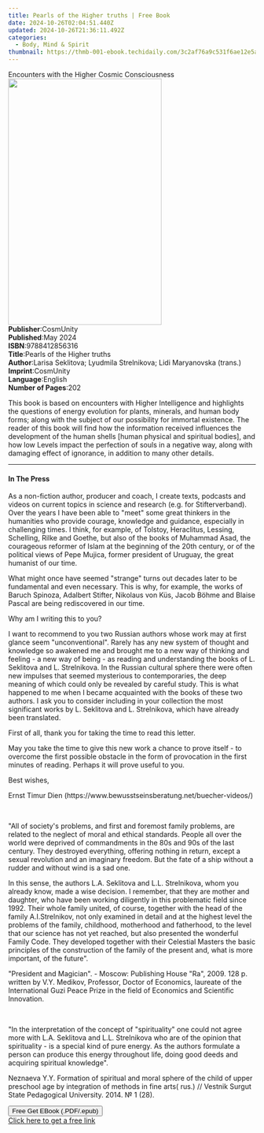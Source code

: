 ```yaml
---
title: Pearls of the Higher truths | Free Book
date: 2024-10-26T02:04:51.440Z
updated: 2024-10-26T21:36:11.492Z
categories:
  - Body, Mind & Spirit
thumbnail: https://thmb-001-ebook.techidaily.com/3c2af76a9c531f6ae12e5a026837fb36157f068cfed066b673466451b38d788d.jpg
---
```

<main id="book-container">
  <div class="flex flex-col">
    <div class="book-brief flex-1 py-6 px-4 sm:p-6 md:py-10 md:px-8">
      <!-- brief-->
      <div class="book-brief-main">
        Encounters with the Higher Cosmic Consciousness
      </div>
    </div>
    <div
      class="book-meta-info flex-1 grid gap-4 col-start-1 col-end-3 row-start-1 sm:mb-6 sm:grid-cols-4 lg:gap-6 lg:col-start-2 lg:row-end-6 lg:row-span-6 lg:mb-0"
    >
      <div
        class="book-meta-info-left place-content-center mt-4 p-4 text-sm leading-6 col-start-2 col-span-2 dark:text-slate-400"
      >
        <img
          class="w-full h-500 object-cover rounded-lg sm:h-255 sm:col-span-2 lg:col-span-full"
          src="https://img-001-ebook.techidaily.com/3f4c3fdf3a2138a4b5091a4aa65f003a5ac562702cebc5ac591694026574a85c.jpg"
          alt=""
          width="312"
          height="500"
        />
      </div>
      <div
        class="book-meta-info-right mt-2 col-start-1 row-start-2 col-span-3 self-center"
      >
        <!-- meta data  -->
        <div class="flex flex-col px-4 md:px-8">
          <div class="flex-1">
            <strong>Publisher</strong>:<span class="px-2">CosmUnity</span>
          </div>
          <div class="flex-1">
            <strong>Published</strong>:<span class="px-2">May 2024</span>
          </div>
          <div class="flex-1">
            <strong>ISBN</strong>:<span class="px-2">9788412856316</span>
          </div>
          <div class="flex-1">
            <strong>Title</strong>:<span class="px-2"
              >Pearls of the Higher truths</span
            >
          </div>
          <div class="flex-1">
            <strong>Author</strong>:<span class="px-2"
              >Larisa Seklitova; Lyudmila Strelnikova; Lidi Maryanovska
              (trans.)</span
            >
          </div>
          <div class="flex-1">
            <strong>Imprint</strong>:<span class="px-2">CosmUnity</span>
          </div>
          <div class="flex-1">
            <strong>Language</strong>:<span class="px-2">English</span>
          </div>
          <div class="flex-1">
            <strong>Number of Pages</strong>:<span class="px-2">202</span>
          </div>
        </div>
      </div>
    </div>
    <div class="book-description flex-1 py-6 px-4 sm:p-6 md:py-10 md:px-8">
      <div class="book-description-main">
        <div accordion-content="" id="description">
          <p class="ql-align-justify">
            This book is based on encounters with Higher Intelligence and
            highlights the questions of energy evolution for plants, minerals,
            and human body forms; along with the subject of our possibility for
            immortal existence. The reader of this book will find how the
            information received influences the development of the human shells
            [human physical and spiritual bodies], and how low Levels impact the
            perfection of souls in a negative way, along with damaging effect of
            ignorance, in addition to many other details.
          </p>
        </div>
      </div>
    </div>
    <div class="book-excerpts flex-1 py-6 px-4 sm:p-6 md:py-10 md:px-8">
      <!-- excerpts-->
      <div class="book-excerpts-main">
        <hr />
        <h4 class="placeholder placeholder-heading">
          <span>In The Press</span>
        </h4>
        <p></p>
        <p>
          As a non-fiction author, producer and coach, I create texts, podcasts
          and videos on current topics in science and research (e.g. for
          Stifterverband). Over the years I have been able to "meet" some great
          thinkers in the humanities who provide courage, knowledge and
          guidance, especially in challenging times. I think, for example, of
          Tolstoy, Heraclitus, Lessing, Schelling, Rilke and Goethe, but also of
          the books of Muhammad Asad, the courageous reformer of Islam at the
          beginning of the 20th century, or of the political views of Pepe
          Mujica, former president of Uruguay, the great humanist of our time.
        </p>
        <p>
          What might once have seemed "strange" turns out decades later to be
          fundamental and even necessary. This is why, for example, the works of
          Baruch Spinoza, Adalbert Stifter, Nikolaus von Küs, Jacob Böhme and
          Blaise Pascal are being rediscovered in our time.
        </p>
        <p>Why am I writing this to you?</p>
        <p>
          I want to recommend to you two Russian authors whose work may at first
          glance seem "unconventional". Rarely has any new system of thought and
          knowledge so awakened me and brought me to a new way of thinking and
          feeling - a new way of being - as reading and understanding the books
          of L. Seklitova and L. Strelnikova. In the Russian cultural sphere
          there were often new impulses that seemed mysterious to
          contemporaries, the deep meaning of which could only be revealed by
          careful study. This is what happened to me when I became acquainted
          with the books of these two authors. I ask you to consider including
          in your collection the most significant works by L. Seklitova and L.
          Strelnikova, which have already been translated.
        </p>
        <p>First of all, thank you for taking the time to read this letter.</p>
        <p>
          May you take the time to give this new work a chance to prove itself -
          to overcome the first possible obstacle in the form of provocation in
          the first minutes of reading. Perhaps it will prove useful to you.
        </p>
        <p>Best wishes,</p>
        <p>
          Ernst Timur Dien
          (https://www.bewusstseinsberatung.net/buecher-videos/)
        </p>
        <p><br /></p>
        <p>
          "All of society's problems, and first and foremost family problems,
          are related to the neglect of moral and ethical standards. People all
          over the world were deprived of commandments in the 80s and 90s of the
          last century. They destroyed everything, offering nothing in return,
          except a sexual revolution and an imaginary freedom. But the fate of a
          ship without a rudder and without wind is a sad one.
        </p>
        <p>
          In this sense, the authors L.A. Seklitova and L.L. Strelnikova, whom
          you already know, made a wise decision. I remember, that they are
          mother and daughter, who have been working diligently in this
          problematic field since 1992. Their whole family united, of course,
          together with the head of the family A.I.Strelnikov, not only examined
          in detail and at the highest level the problems of the family,
          childhood, motherhood and fatherhood, to the level that our science
          has not yet reached, but also presented the wonderful Family Code.
          They developed together with their Celestial Masters the basic
          principles of the construction of the family of the present and, what
          is more important, of the future".&nbsp;&nbsp;
        </p>
        <p>
          "President and Magician". - Moscow: Publishing House "Ra", 2009. 128
          p. written by V.Y. Medikov, Professor, Doctor of Economics, laureate
          of the International Guzi Peace Prize in the field of Economics and
          Scientific Innovation.
        </p>
        <p><br /></p>
        <p>
          "In the interpretation of the concept of "spirituality" one could not
          agree more with L.A. Seklitova and L.L. Strelnikova who are of the
          opinion that spirituality - is a special kind of pure energy. As the
          authors formulate a person can produce this energy throughout life,
          doing good deeds and acquiring spiritual knowledge".
        </p>
        <p>
          Neznaeva Y.Y. Formation of spiritual and moral sphere of the child of
          upper preschool age by integration of methods in fine arts( rus.) //
          Vestnik Surgut State Pedagogical University.&nbsp;2014. № 1 (28).
        </p>
        <p></p>
      </div>
    </div>
    <div
      class="book-about-author flex-1 py-6 px-4 sm:p-6 md:py-10 md:px-8"
    ></div>
    <div class="book-free-get flex-1 py-6 px-4 sm:p-6 md:py-10 md:px-8">
      <button
        id="btn-free-get"
        class="bg-blue-500 hover:bg-blue-700 text-white font-bold py-2 px-4 rounded"
      >
        Free Get EBook (.PDF/.epub)
      </button>
      <div id="countdown-display" class="px-2 text-lg mt-2"></div>
      <a
        id="free-link"
        class="hidden bg-blue-500 hover:bg-blue-700 text-white font-bold py-2 px-4 rounded"
        href="https://www.ebooks.com/en-us/book/211345888/pearls-of-the-higher-truths/larisa-seklitova/"
        target="_blank"
        >Click here to get a free link</a
      >
    </div>
    <script>
      let countdownTime = 0;
      let countdownInterval = null;
      document
        .getElementById('btn-free-get')
        .addEventListener('click', startCountdown);
      function startCountdown() {
        countdownTime = new Date().getTime() + 60000 * 3;
        countdownInterval = setInterval(updateCountdown, 1000);
        document.getElementById('btn-free-get').disabled = true;
        document
          .getElementById('btn-free-get')
          .classList.add('bg-gray-500', 'cursor-not-allowed');
      }
      function updateCountdown() {
        let currentTime = new Date().getTime();
        let timeLeft = countdownTime - currentTime;
        let secondsLeft = Math.floor(timeLeft / 1000);
        document.getElementById('countdown-display').innerHTML =
          `Remaining time: ${secondsLeft} seconds.`;
        if (secondsLeft <= 0) {
          clearInterval(countdownInterval);
          document.getElementById('btn-free-get').classList.add('hidden');
          document.getElementById('free-link').classList.remove('hidden');
          document.getElementById('countdown-display').innerHTML = '';
        }
      }
    </script>
  </div>
</main>

<ins class="adsbygoogle"
      style="display:block"
      data-ad-client="ca-pub-7571918770474297"
      data-ad-slot="8358498916"
      data-ad-format="auto"
      data-full-width-responsive="true"></ins>
    